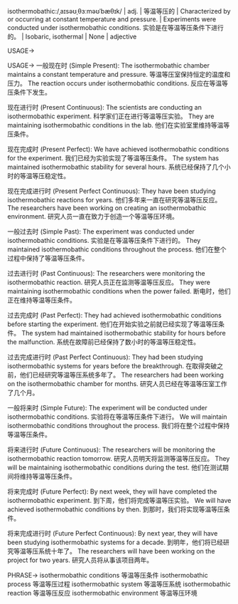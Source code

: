 isothermobathic:/ˌaɪsəʊˌθɜːməʊˈbæθɪk/ | adj. | 等温等压的 | Characterized by or occurring at constant temperature and pressure. |  Experiments were conducted under isothermobathic conditions. 实验是在等温等压条件下进行的。 | Isobaric, isothermal | None | adjective

USAGE->

USAGE->
一般现在时 (Simple Present):
The isothermobathic chamber maintains a constant temperature and pressure. 等温等压室保持恒定的温度和压力。
The reaction occurs under isothermobathic conditions. 反应在等温等压条件下发生。

现在进行时 (Present Continuous):
The scientists are conducting an isothermobathic experiment. 科学家们正在进行等温等压实验。
They are maintaining isothermobathic conditions in the lab. 他们在实验室里维持等温等压条件。

现在完成时 (Present Perfect):
We have achieved isothermobathic conditions for the experiment. 我们已经为实验实现了等温等压条件。
The system has maintained isothermobathic stability for several hours. 系统已经保持了几个小时的等温等压稳定性。


现在完成进行时 (Present Perfect Continuous):
They have been studying isothermobathic reactions for years. 他们多年来一直在研究等温等压反应。
The researchers have been working on creating an isothermobathic environment. 研究人员一直在致力于创造一个等温等压环境。


一般过去时 (Simple Past):
The experiment was conducted under isothermobathic conditions. 实验是在等温等压条件下进行的。
They maintained isothermobathic conditions throughout the process. 他们在整个过程中保持了等温等压条件。

过去进行时 (Past Continuous):
The researchers were monitoring the isothermobathic reaction. 研究人员正在监测等温等压反应。
They were maintaining isothermobathic conditions when the power failed. 断电时，他们正在维持等温等压条件。

过去完成时 (Past Perfect):
They had achieved isothermobathic conditions before starting the experiment. 他们在开始实验之前就已经实现了等温等压条件。
The system had maintained isothermobathic stability for hours before the malfunction. 系统在故障前已经保持了数小时的等温等压稳定性。


过去完成进行时 (Past Perfect Continuous):
They had been studying isothermobathic systems for years before the breakthrough. 在取得突破之前，他们已经研究等温等压系统多年了。
The researchers had been working on the isothermobathic chamber for months. 研究人员已经在等温等压室工作了几个月。


一般将来时 (Simple Future):
The experiment will be conducted under isothermobathic conditions. 实验将在等温等压条件下进行。
We will maintain isothermobathic conditions throughout the process. 我们将在整个过程中保持等温等压条件。

将来进行时 (Future Continuous):
The researchers will be monitoring the isothermobathic reaction tomorrow. 研究人员明天将监测等温等压反应。
They will be maintaining isothermobathic conditions during the test. 他们在测试期间将维持等温等压条件。


将来完成时 (Future Perfect):
By next week, they will have completed the isothermobathic experiment. 到下周，他们将完成等温等压实验。
We will have achieved isothermobathic conditions by then. 到那时，我们将实现等温等压条件。


将来完成进行时 (Future Perfect Continuous):
By next year, they will have been studying isothermobathic systems for a decade. 到明年，他们将已经研究等温等压系统十年了。
The researchers will have been working on the project for two years. 研究人员将从事该项目两年。


PHRASE->
isothermobathic conditions 等温等压条件
isothermobathic process 等温等压过程
isothermobathic system 等温等压系统
isothermobathic reaction 等温等压反应
isothermobathic environment 等温等压环境



